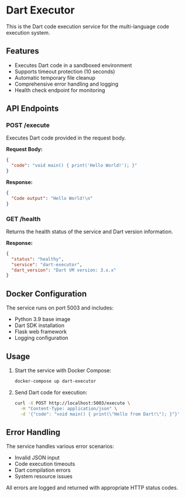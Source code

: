 # Dart Executor

This is the Dart code execution service for the multi-language code execution system.

## Features

- Executes Dart code in a sandboxed environment
- Supports timeout protection (10 seconds)
- Automatic temporary file cleanup
- Comprehensive error handling and logging
- Health check endpoint for monitoring

## API Endpoints

### POST /execute
Executes Dart code provided in the request body.

**Request Body:**
```json
{
  "code": "void main() { print('Hello World!'); }"
}
```

**Response:**
```json
{
  "Code output": "Hello World!\n"
}
```

### GET /health
Returns the health status of the service and Dart version information.

**Response:**
```json
{
  "status": "healthy",
  "service": "dart-executor",
  "dart_version": "Dart VM version: 3.x.x"
}
```

## Docker Configuration

The service runs on port 5003 and includes:
- Python 3.9 base image
- Dart SDK installation
- Flask web framework
- Logging configuration

## Usage

1. Start the service with Docker Compose:
   ```bash
   docker-compose up dart-executor
   ```

2. Send Dart code for execution:
   ```bash
   curl -X POST http://localhost:5003/execute \
     -H "Content-Type: application/json" \
     -d '{"code": "void main() { print(\"Hello from Dart!\"); }"}'
   ```

## Error Handling

The service handles various error scenarios:
- Invalid JSON input
- Code execution timeouts
- Dart compilation errors
- System resource issues

All errors are logged and returned with appropriate HTTP status codes. 